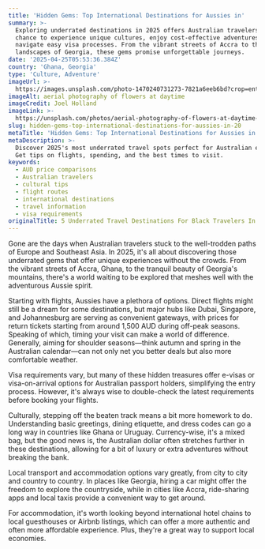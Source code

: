 ```yaml
---
title: 'Hidden Gems: Top International Destinations for Aussies in'
summary: >-
  Exploring underrated destinations in 2025 offers Australian travelers the
  chance to experience unique cultures, enjoy cost-effective adventures, and
  navigate easy visa processes. From the vibrant streets of Accra to the serene
  landscapes of Georgia, these gems promise unforgettable journeys.
date: '2025-04-25T05:53:36.384Z'
country: 'Ghana, Georgia'
type: 'Culture, Adventure'
imageUrl: >-
  https://images.unsplash.com/photo-1470240731273-7821a6eeb6bd?crop=entropy&cs=tinysrgb&fit=max&fm=jpg&ixid=M3w3Mzk5OTB8MHwxfHNlYXJjaHwxfHxHaGFuYSUyQyUyMEdlb3JnaWElMjBDdWx0dXJlJTJDJTIwQWR2ZW50dXJlJTIwdHJhdmVsJTIwbGFuZHNjYXBlfGVufDB8MHx8fDE3NDU1NjA0MTZ8MA&ixlib=rb-4.0.3&q=80&w=1080
imageAlt: aerial photography of flowers at daytime
imageCredit: Joel Holland
imageLink: >-
  https://unsplash.com/photos/aerial-photography-of-flowers-at-daytime-TRhGEGdw-YY
slug: hidden-gems-top-international-destinations-for-aussies-in-20
metaTitle: 'Hidden Gems: Top International Destinations for Aussies in 2025'
metaDescription: >-
  Discover 2025's most underrated travel spots perfect for Australian explorers.
  Get tips on flights, spending, and the best times to visit.
keywords:
  - AUD price comparisons
  - Australian travelers
  - cultural tips
  - flight routes
  - international destinations
  - travel information
  - visa requirements
originalTitle: 5 Underrated Travel Destinations For Black Travelers In 2025 - Travel Noire
---
```

Gone are the days when Australian travelers stuck to the well-trodden paths of Europe and Southeast Asia. In 2025, it's all about discovering those underrated gems that offer unique experiences without the crowds. From the vibrant streets of Accra, Ghana, to the tranquil beauty of Georgia's mountains, there's a world waiting to be explored that meshes well with the adventurous Aussie spirit. 

Starting with flights, Aussies have a plethora of options. Direct flights might still be a dream for some destinations, but major hubs like Dubai, Singapore, and Johannesburg are serving as convenient gateways, with prices for return tickets starting from around 1,500 AUD during off-peak seasons. Speaking of which, timing your visit can make a world of difference. Generally, aiming for shoulder seasons—think autumn and spring in the Australian calendar—can not only net you better deals but also more comfortable weather.

Visa requirements vary, but many of these hidden treasures offer e-visas or visa-on-arrival options for Australian passport holders, simplifying the entry process. However, it's always wise to double-check the latest requirements before booking your flights.

Culturally, stepping off the beaten track means a bit more homework to do. Understanding basic greetings, dining etiquette, and dress codes can go a long way in countries like Ghana or Uruguay. Currency-wise, it's a mixed bag, but the good news is, the Australian dollar often stretches further in these destinations, allowing for a bit of luxury or extra adventures without breaking the bank.

Local transport and accommodation options vary greatly, from city to city and country to country. In places like Georgia, hiring a car might offer the freedom to explore the countryside, while in cities like Accra, ride-sharing apps and local taxis provide a convenient way to get around.

For accommodation, it's worth looking beyond international hotel chains to local guesthouses or Airbnb listings, which can offer a more authentic and often more affordable experience. Plus, they're a great way to support local economies.

